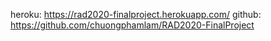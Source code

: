 heroku: https://rad2020-finalproject.herokuapp.com/
github: https://github.com/chuongphamlam/RAD2020-FinalProject
